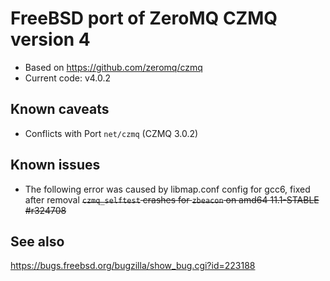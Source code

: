 # FreeBSD port of ZeroMQ CZMQ version 4

* Based on https://github.com/zeromq/czmq
* Current code: v4.0.2

## Known caveats

* Conflicts with Port `net/czmq` (CZMQ 3.0.2)

## Known issues

* The following error was caused by libmap.conf config for gcc6, fixed after removal <del>`czmq_selftest` crashes for `zbeacon` on amd64 11.1-STABLE #r324708</del>

## See also

<https://bugs.freebsd.org/bugzilla/show_bug.cgi?id=223188>
